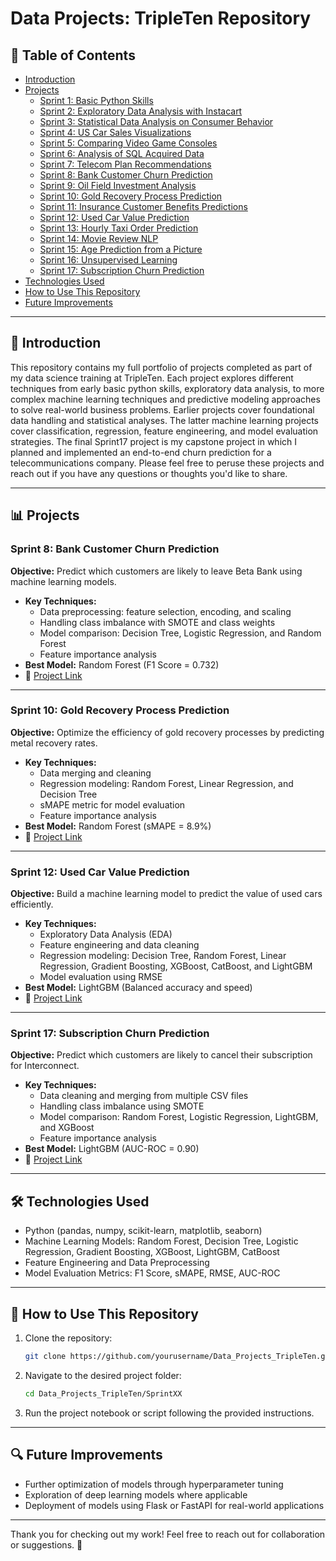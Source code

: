 # Data Projects: TripleTen Repository

## 📌 Table of Contents
- [Introduction](#introduction)
- [Projects](#projects)
  - [Sprint 1: Basic Python Skills](#sprint-1-basic-python-skills)
  - [Sprint 2: Exploratory Data Analysis with Instacart](#sprint-2-exploratory-data-analysis-with-instacart)
  - [Sprint 3: Statistical Data Analysis on Consumer Behavior](#sprint-3-statistical-data-analysis-on-consumer-behavior)
  - [Sprint 4: US Car Sales Visualizations](#sprint-4-us-car-sales-visualizations)
  - [Sprint 5: Comparing Video Game Consoles](#sprint-5-comparing-video-game-consoles)
  - [Sprint 6: Analysis of SQL Acquired Data](#sprint-6-analysis-of-sql-acquired-data)
  - [Sprint 7: Telecom Plan Recommendations](#sprint-7-telecom-plan-recommendations)
  - [Sprint 8: Bank Customer Churn Prediction](#sprint-8-bank-customer-churn-prediction)
  - [Sprint 9: Oil Field Investment Analysis](#sprint-9-oil-field-investment-analysis)
  - [Sprint 10: Gold Recovery Process Prediction](#sprint-10-gold-recovery-process-prediction)
  - [Sprint 11: Insurance Customer Benefits Predictions](#sprint-11-insurance-customer-benefits-predictions)
  - [Sprint 12: Used Car Value Prediction](#sprint-12-used-car-value-prediction)
  - [Sprint 13: Hourly Taxi Order Prediction](#sprint-13-hourly-taxi-order-prediction)
  - [Sprint 14: Movie Review NLP](#sprint-14-movie-review-nlp)
  - [Sprint 15: Age Prediction from a Picture](#sprint-15-age-prediction-from-a-picture)
  - [Sprint 16: Unsupervised Learning](#sprint-16-unsupervised-learning)
  - [Sprint 17: Subscription Churn Prediction](#sprint-17-subscription-churn-prediction)
- [Technologies Used](#technologies-used)
- [How to Use This Repository](#how-to-use-this-repository)
- [Future Improvements](#future-improvements)

---

## 🚀 Introduction
This repository contains my full portfolio of projects completed as part of my data science training at TripleTen. Each project explores different techniques from early basic python skills, exploratory data analysis, to more complex machine learning techniques and predictive modeling approaches to solve real-world business problems. Earlier projects cover foundational data handling and statistical analyses. The latter machine learning projects cover classification, regression, feature engineering, and model evaluation strategies. The final Sprint17 project is my capstone project in which I planned and implemented an end-to-end churn prediction for a telecommunications company. Please feel free to peruse these projects and reach out if you have any questions or thoughts you'd like to share.

---

## 📊 Projects

### Sprint 8: Bank Customer Churn Prediction
**Objective:** Predict which customers are likely to leave Beta Bank using machine learning models.

- **Key Techniques:**
  - Data preprocessing: feature selection, encoding, and scaling
  - Handling class imbalance with SMOTE and class weights
  - Model comparison: Decision Tree, Logistic Regression, and Random Forest
  - Feature importance analysis
- **Best Model:** Random Forest (F1 Score = 0.732)
- 📂 [Project Link](./Sprint8)

---

### Sprint 10: Gold Recovery Process Prediction
**Objective:** Optimize the efficiency of gold recovery processes by predicting metal recovery rates.

- **Key Techniques:**
  - Data merging and cleaning
  - Regression modeling: Random Forest, Linear Regression, and Decision Tree
  - sMAPE metric for model evaluation
  - Feature importance analysis
- **Best Model:** Random Forest (sMAPE = 8.9%)
- 📂 [Project Link](./Sprint10)

---

### Sprint 12: Used Car Value Prediction
**Objective:** Build a machine learning model to predict the value of used cars efficiently.

- **Key Techniques:**
  - Exploratory Data Analysis (EDA)
  - Feature engineering and data cleaning
  - Regression modeling: Decision Tree, Random Forest, Linear Regression, Gradient Boosting, XGBoost, CatBoost, and LightGBM
  - Model evaluation using RMSE
- **Best Model:** LightGBM (Balanced accuracy and speed)
- 📂 [Project Link](./Sprint12)

---

### Sprint 17: Subscription Churn Prediction
**Objective:** Predict which customers are likely to cancel their subscription for Interconnect.

- **Key Techniques:**
  - Data cleaning and merging from multiple CSV files
  - Handling class imbalance using SMOTE
  - Model comparison: Random Forest, Logistic Regression, LightGBM, and XGBoost
  - Feature importance analysis
- **Best Model:** LightGBM (AUC-ROC = 0.90)
- 📂 [Project Link](./Sprint17)

---

## 🛠️ Technologies Used
- Python (pandas, numpy, scikit-learn, matplotlib, seaborn)
- Machine Learning Models: Random Forest, Decision Tree, Logistic Regression, Gradient Boosting, XGBoost, LightGBM, CatBoost
- Feature Engineering and Data Preprocessing
- Model Evaluation Metrics: F1 Score, sMAPE, RMSE, AUC-ROC

---

## 📂 How to Use This Repository
1. Clone the repository:
   ```bash
   git clone https://github.com/yourusername/Data_Projects_TripleTen.git
   ```
2. Navigate to the desired project folder:
   ```bash
   cd Data_Projects_TripleTen/SprintXX
   ```
3. Run the project notebook or script following the provided instructions.

---

## 🔍 Future Improvements
- Further optimization of models through hyperparameter tuning
- Exploration of deep learning models where applicable
- Deployment of models using Flask or FastAPI for real-world applications

---

Thank you for checking out my work! Feel free to reach out for collaboration or suggestions. 🚀
